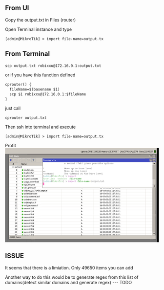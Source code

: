 ## From UI

Copy the output.txt in Files (router)

Open Terminal instance and type

```
[admin@MikroTik] > import file-name=output.tx
```

## From Terminal

```
scp output.txt robixxu@172.16.0.1:output.txt
```

or if you have this function defined

```
cprouter() {
  fileName=$(basename $1)
  scp $1 robixxu@172.16.0.1:$fileName
}
```

just call

```
cprouter output.txt
```

Then ssh into terminal and execute

```
[admin@MikroTik] > import file-name=output.tx
```

Profit
![profit](./profit.png)

## ISSUE

It seems that there is a limiation.
Only 49650 items you can add

Another way to do this would be to generate regex from this list of domains(detect similar domains and generate regex) --- TODO
